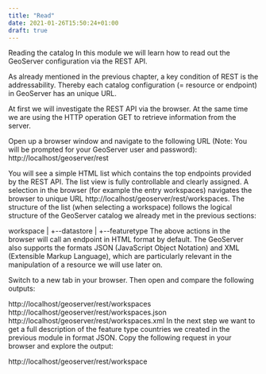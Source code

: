 ```yaml
---
title: "Read"
date: 2021-01-26T15:50:24+01:00
draft: true
---
```


Reading the catalog
In this module we will learn how to read out the GeoServer configuration via the REST API.

As already mentioned in the previous chapter, a key condition of REST is the addressability. Thereby each catalog configuration (= resource or endpoint) in GeoServer has an unique URL.

At first we will investigate the REST API via the browser. At the same time we are using the HTTP operation GET to retrieve information from the server.

Open up a browser window and navigate to the following URL (Note: You will be prompted for your GeoServer user and password):
  http://localhost/geoserver/rest

You will see a simple HTML list which contains the top endpoints provided by the REST API. The list view is fully controllable and clearly assigned. A selection in the browser (for example the entry workspaces) navigates the browser to unique URL http://localhost/geoserver/rest/workspaces. The structure of the list (when selecting a workspace) follows the logical structure of the GeoServer catalog we already met in the previous sections:

workspace
  |
  +--datastore
       |
       +--featuretype
The above actions in the browser will call an endpoint in HTML format by default. The GeoServer also supports the formats JSON (JavaScript Object Notation) and XML (Extensible Markup Language), which are particularly relevant in the manipulation of a resource we will use later on.

Switch to a new tab in your browser. Then open and compare the following outputs:

  http://localhost/geoserver/rest/workspaces
  http://localhost/geoserver/rest/workspaces.json
  http://localhost/geoserver/rest/workspaces.xml
In the next step we want to get a full description of the feature type countries we created in the previous module in format JSON. Copy the following request in your browser and explore the output:

  http://localhost/geoserver/rest/workspace